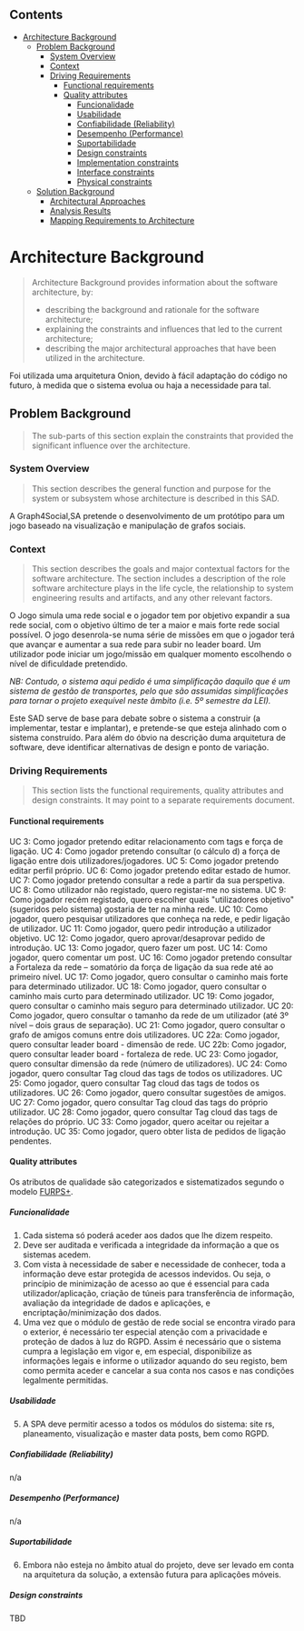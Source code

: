 ## Contents
- [Architecture Background](#architecture-background)
	- [Problem Background](#problem-background)
		- [System Overview](#system-overview)
		- [Context](#context)
		- [Driving Requirements](#driving-requirements)
			- [Functional requirements](#functional-requirements)
			- [Quality attributes](#quality-attributes)
				- [Funcionalidade](#funcionalidade)
				- [Usabilidade](#usabilidade)
				- [Confiabilidade (Reliability)](#confiabilidade-reliability)
				- [Desempenho (Performance)](#desempenho-performance)
				- [Suportabilidade](#suportabilidade)
				- [Design constraints](#design-constraints)
				- [Implementation constraints](#implementation-constraints)
				- [Interface constraints](#interface-constraints)
				- [Physical constraints](#physical-constraints)
	- [Solution Background](#solution-background)
		- [Architectural Approaches](#architectural-approaches)
		- [Analysis Results](#analysis-results)
		- [Mapping Requirements to Architecture](#mapping-requirements-to-architecture)

# Architecture Background
>Architecture Background provides information about the software architecture, by:
>- describing the background and rationale for the software architecture;
>- explaining the constraints and influences that led to the current architecture;
>- describing the major architectural approaches that have been utilized in the architecture.

Foi utilizada uma arquitetura Onion, devido à fácil adaptação do código no futuro, à medida que o sistema evolua ou haja a necessidade para tal.

  
## Problem Background
>The sub-parts of this section explain the constraints that provided the significant influence over the architecture.

### System Overview
> This section describes the general function and purpose for the system or subsystem whose architecture is described in this SAD.

A Graph4Social,SA pretende o desenvolvimento de um protótipo para um jogo baseado na visualização e manipulação de grafos sociais.

### Context
> This section describes the goals and major contextual factors for the software architecture. The section includes a description of the role software architecture plays in the life cycle, the relationship to system engineering results and artifacts, and any other relevant factors.

O Jogo simula uma rede social e o jogador tem por objetivo expandir a sua rede social, com o objetivo último de ter a maior e mais forte rede social possível. O jogo desenrola-se numa série de missões em que o jogador terá que avançar e aumentar a sua rede para subir no leader board. Um utilizador pode iniciar um jogo/missão em qualquer momento escolhendo o nível de dificuldade pretendido.

*NB: Contudo, o sistema aqui pedido é uma simplificação daquilo que é um sistema de gestão de transportes, pelo que são assumidas simplificações para tornar o projeto exequível neste âmbito (i.e. 5º semestre da LEI).*

Este SAD serve de base para debate sobre o sistema a construir (a implementar, testar e implantar), e pretende-se que esteja alinhado com o sistema construído. Para além do óbvio na descrição duma arquitetura de software, deve identificar alternativas de design e ponto de variação.

### Driving Requirements
> This section lists the functional requirements, quality attributes and design constraints. It may point to a separate requirements document.

#### Functional requirements
UC 3: Como jogador pretendo editar relacionamento com tags e força de ligação.
UC 4: Como jogador pretendo consultar (o cálculo d) a força de ligação entre dois utilizadores/jogadores.
UC 5: Como jogador pretendo editar perfil próprio.
UC 6: Como jogador pretendo editar estado de humor.
UC 7: Como jogador pretendo consultar a rede a partir da sua perspetiva.
UC 8: Como utilizador não registado, quero registar-me no sistema.
UC 9: Como jogador recém registado, quero escolher quais "utilizadores objetivo" (sugeridos pelo sistema) gostaria de ter na minha rede.
UC 10: Como jogador, quero pesquisar utilizadores que conheça na rede, e pedir ligação de utilizador.
UC 11: Como jogador, quero pedir introdução a utilizador objetivo.
UC 12: Como jogador, quero aprovar/desaprovar pedido de introdução.
UC 13: Como jogador, quero fazer um post.
UC 14: Como jogador, quero comentar um post.
UC 16: Como jogador pretendo consultar a Fortaleza da rede – somatório da força de ligação da sua rede até ao primeiro nível.
UC 17: Como jogador, quero consultar o caminho mais forte para determinado utilizador.
UC 18: Como jogador, quero consultar o caminho mais curto para determinado utilizador.
UC 19: Como jogador, quero consultar o caminho mais seguro para determinado utilizador.
UC 20: Como jogador, quero consultar o tamanho da rede de um utilizador (até 3º nível – dois graus de separação).
UC 21: Como jogador, quero consultar o grafo de amigos comuns entre dois utilizadores.
UC 22a: Como jogador, quero consultar leader board - dimensão de rede.
UC 22b: Como jogador, quero consultar leader board - fortaleza de rede.
UC 23: Como jogador, quero consultar dimensão da rede (número de utilizadores).
UC 24: Como jogador, quero consultar Tag cloud das tags de todos os utilizadores.
UC 25: Como jogador, quero consultar Tag cloud das tags de todos os utilizadores.
UC 26: Como jogador, quero consultar sugestões de amigos.
UC 27: Como jogador, quero consultar Tag cloud das tags do próprio utilizador.
UC 28: Como jogador, quero consultar Tag cloud das tags de relações do próprio.
UC 33: Como jogador, quero aceitar ou rejeitar a introdução.
UC 35: Como jogador, quero obter lista de pedidos de ligação pendentes.


#### Quality attributes
Os atributos de qualidade são categorizados e sistematizados segundo o modelo [FURPS+](https://pt.wikipedia.org/wiki/FURPS).

##### Funcionalidade
1. Cada sistema só poderá aceder aos dados que lhe dizem respeito.
2. Deve ser auditada e verificada a integridade da informação a que os sistemas acedem.
3. Com vista à necessidade de saber e necessidade de conhecer, toda a informação deve estar protegida de acessos indevidos. Ou seja, o princípio de minimização de acesso ao que é essencial para cada utilizador/aplicação, criação de túneis para transferência de informação, avaliação da integridade de dados e aplicações, e encriptação/minimização dos dados.
4. Uma vez que o módulo de gestão de rede social se encontra virado para o exterior, é necessário ter especial atenção com a privacidade e proteção de dados à luz do RGPD. Assim é necessário que o sistema cumpra a legislação em vigor e, em especial, disponibilize as informações legais e informe o utilizador aquando do seu registo, bem como permita aceder e cancelar a sua conta nos casos e nas condições legalmente permitidas.

##### Usabilidade
5. A SPA deve permitir acesso a todos os módulos do sistema: site rs, planeamento, visualização e master data posts, bem como RGPD.

##### Confiabilidade (Reliability)
n/a

##### Desempenho (Performance)
n/a

##### Suportabilidade
6. Embora não esteja no âmbito atual do projeto, deve ser levado em conta na arquitetura da solução, a extensão futura para aplicações móveis.

##### Design constraints
TBD